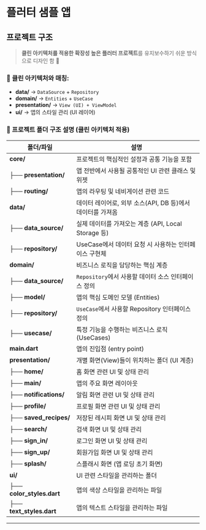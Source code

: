 # 플러터 샘플 앱

## 프로젝트 구조

> **클린 아키텍처를 적용한 확장성 높은 플러터 프로젝트**를 유지보수하기 쉬운 방식으로 디자인 함 🚀

### 📌 클린 아키텍처와 매칭:

- **data/** → `DataSource` + `Repository`
- **domain/** → `Entities` + `UseCase`
- **presentation/** → `View (UI) + ViewModel`
- **ui/** → 앱의 스타일 관리 (UI 레이어)

### 📂 프로젝트 폴더 구조 설명 (클린 아키텍처 적용)

| **폴더/파일**                 | **설명**                                 |
|---------------------------|----------------------------------------|
| **core/**                 | 프로젝트의 핵심적인 설정과 공통 기능을 포함               |
| ├── **presentation/**     | 앱 전반에서 사용될 공통적인 UI 관련 클래스 및 위젯         |
| ├── **routing/**          | 앱의 라우팅 및 네비게이션 관련 코드                   |
| **data/**                 | 데이터 레이어로, 외부 소스(API, DB 등)에서 데이터를 가져옴  |
| ├── **data_source/**      | 실제 데이터를 가져오는 계층 (API, Local Storage 등) |
| ├── **repository/**       | UseCase에서 데이터 요청 시 사용하는 인터페이스 구현체      |
| **domain/**               | 비즈니스 로직을 담당하는 핵심 계층                    |
| ├── **data_source/**      | `Repository`에서 사용할 데이터 소스 인터페이스 정의     |
| ├── **model/**            | 앱의 핵심 도메인 모델 (Entities)                |
| ├── **repository/**       | `UseCase`에서 사용할 Repository 인터페이스 정의    |
| ├── **usecase/**          | 특정 기능을 수행하는 비즈니스 로직 (UseCases)         |
| **main.dart**             | 앱의 진입점 (entry point)                   |
| **presentation/**         | 개별 화면(View)들이 위치하는 폴더 (UI 계층)          |
| ├── **home/**             | 홈 화면 관련 UI 및 상태 관리                     |
| ├── **main/**             | 앱의 주요 화면 레이아웃                          |
| ├── **notifications/**    | 알림 화면 관련 UI 및 상태 관리                    |
| ├── **profile/**          | 프로필 화면 관련 UI 및 상태 관리                   |
| ├── **saved_recipes/**    | 저장된 레시피 화면 UI 및 상태 관리                  |
| ├── **search/**           | 검색 화면 UI 및 상태 관리                       |
| ├── **sign_in/**          | 로그인 화면 UI 및 상태 관리                      |
| ├── **sign_up/**          | 회원가입 화면 UI 및 상태 관리                     |
| ├── **splash/**           | 스플래시 화면 (앱 로딩 초기 화면)                   |
| **ui/**                   | UI 관련 스타일을 관리하는 폴더                     |
| ├── **color_styles.dart** | 앱의 색상 스타일을 관리하는 파일                     |
| ├── **text_styles.dart**  | 앱의 텍스트 스타일을 관리하는 파일                    |

---
